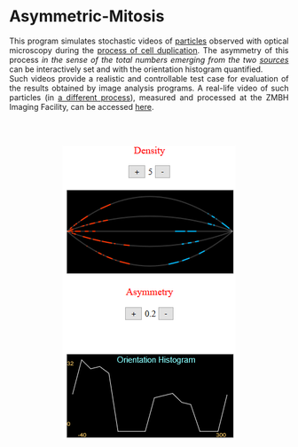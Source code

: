 # Asymmetric-Mitosis
<p align="justify">
This program simulates stochastic videos of <a href="https://en.wikipedia.org/wiki/Microtubule_plus-end_tracking_protein">particles</a> observed with optical microscopy during the <a href="https://en.wikipedia.org/wiki/Mitosis">process of cell duplication</a>.
The asymmetry of this process <i>in the sense of the total numbers emerging from the two <a href="https://en.wikipedia.org/wiki/Microtubule_organizing_center">sources</a></i> can be interactively set and with the orientation histogram quantified.
<br />
Such videos provide a realistic and controllable test case for evaluation of the results obtained by image analysis programs.
A real-life video of such particles (in <a href="https://en.wikipedia.org/wiki/Interphase">a different process</a>), measured and processed at the ZMBH Imaging Facility, can be accessed <a href="./MT_13.gif">here</a>.
</p>
<br /><br />
<p align = "center"><img src="./mitosis.png"></img></p>



